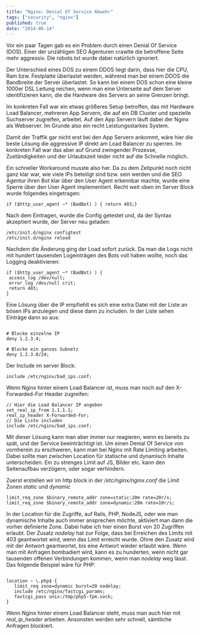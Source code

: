 ```yaml
---
title: "Nginx: Denial Of Service Abwehr"
tags: ["security", "nginx"]
published: true
date: "2014-06-14"
---
```


Vor ein paar Tagen gab es ein Problem durch einen Denial Of Service (DOS). Einer der unzähligen SEO Agenturen crawlte die betroffene Seite mehr aggressiv. Die robots.txt wurde dabei natürlich ignoriert.

Der Unterschied eines DOS zu einem DDOS liegt darin, dass hier die CPU, Ram bzw. Festplatte überlastet werden, während man bei einem DDOS die Bandbreite der Server überlastet. So kann bei einem DOS schon eine kleine 1000er DSL Leitung reichen, wenn man eine Unterseite auf dem Server identifizieren kann, die die Hardware des Servers an seine Grenzen bringt.

Im konkreten Fall war ein etwas größeres Setup betroffen, das mit Hardware Load Balancer, mehreren App Servern, die auf ein DB Cluster und spezielle Suchserver zugreifen, arbeitet. Auf den App Servern läuft dabei der Nginx als Webserver. Im Grunde also ein recht Leistungsstarkes System.

Damit der Traffik gar nicht erst bei den App Servern ankommt, wäre hier die beste Lösung die aggressive IP direkt am Load Balancer zu sperren. Im konkreten Fall war das aber auf Grund zwingender Prozesse, Zuständigkeiten und der Urlaubszeit leider nicht auf die Schnelle möglich.

Ein schneller Workaround musste also her. Da zu dem Zeitpunkt noch nicht ganz klar war, wie viele IPs beteiligt sind bzw. sein werden und die SEO Agentur ihren Bot klar über den User Agent erkennbar machte, wurde eine Sperre über den User Agent implementiert. Recht weit oben im Server Block wurde folgendes eingetragen:

```
if ($http_user_agent ~* (BadBot) ) { return 403;}
```

Nach dem Eintragen, wurde die Config getestet und, da der Syntax akzeptiert wurde, der Server neu geladen:

```
/etc/init.d/nginx configtest
/etc/init.d/nginx reload
```

Nachdem die Änderung ging der Load sofort zurück. Da man die Logs nicht mit hundert tausenden Logeinträgen des Bots voll haben wollte, noch das Logging deaktivieren:

```
if ($http_user_agent ~* (BadBot) ) {
 access_log /dev/null;
 error_log /dev/null crit;
 return 403;
}
```

Eine Lösung über die IP empfiehlt es sich eine extra Datei mit der Liste an bösen IPs anzulegen und diese dann zu includen. In der Liste sehen Einträge dann so aus:

```

# Blocke einzelne IP
deny 1.2.3.4;

# Blocke ein ganzes Subnetz
deny 1.2.3.0/24;
```

Der Include im server Block:

```
include /etc/nginx/bad_ips.conf;
```

Wenn Nginx hinter einem Load Balancer ist, muss man noch auf den X-Forwarded-For Header zugreifen:

```
// Hier die Load Balancer IP angeben
set_real_ip_from 1.1.1.1;
real_ip_header X-Forwarded-For;
// Die Liste includen
include /etc/nginx/bad_ips.conf;
```

Mit dieser Lösung kann man aber immer nur reagieren, wenn es bereits zu spät, und der Service beeinträchtigt ist. Um einen Denial Of Service von vornherein zu erschweren, kann man bei Nginx mit Rate Limiting arbeiten. Dabei sollte man zwischen Location für statische und dynamisch Inhalte unterscheiden. Ein zu strenges Limit auf JS, Bilder etc. kann den Seitenaufbau verzögern, oder sogar verhindern.

Zuerst erstellen wir im http block in der */etc/nginx/nginx.conf* die Limit Zonen *static* und *dynamic*

```
limit_req_zone $binary_remote_addr zone=static:20m rate=20r/s;
limit_req_zone $binary_remote_addr zone=dynamic:20m rate=10r/s;
```

In der Location für die Zugriffe, auf Rails, PHP, NodeJS, oder wie man dynamische Inhalte auch immer ansprechen möchte, aktiviert man dann die vorher definierte Zone. Dabei habe ich hier einen Burst von 20 Zugriffen erlaubt. Der Zusatz *nodelay* hat zur Folge, dass bei Erreichen des Limits mit 403 geantwortet wird, wenn das Limit erreicht wurde. Ohne den Zusatz wird mit der Antwort geantwortet, bis eine Antwort wieder erlaubt wäre. Wenn man mit Anfragen bombadiert wird, kann es zu hunderten, wenn nicht gar tausenden offenen Verbindungen kommen, wenn man *nodelay* weg lässt. Das folgende Beispiel wäre für PHP:

```

location ~ \.php$ {
   limit_req zone=dynamic burst=20 nodelay;
   include /etc/nginx/fastcgi_params;
   fastcgi_pass unix:/tmp/php5-fpm.sock;
}
```

Wenn Nginx hinter einem Load Balancer steht, muss man auch hier mit *real_ip_header* arbeiten. Ansonsten werden sehr schnell, sämtliche Anfragen blockiert.


